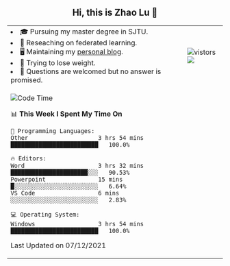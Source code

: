 <h2 align="center"> Hi, this is Zhao Lu 👋</h2>

<table style="overflow:hidden;">
    <tr> 
        <td>
            <li>🎓 Pursuing my master degree in SJTU.</li>
            <li>🌱 Reseaching on federated learning.</li>
            <li>🖥️ Maintaining my <a href="https://ifarewell.xyz">personal blog</a>.</li>
            <li>💪 Trying to lose weight.</li>
            <li>💬 Questions are welcomed but no answer is promised.</li> 
        </td>
        <td>
            <img src="https://visitor-badge.glitch.me/badge?page_id=ifarewell" alt="vistors" />
        <br>
          <img src="https://github-readme-stats.vercel.app/api?username=ifarewell&theme=graywhite&hide=prs,contribs&show_icons=true&hide_border=true&icon_color=CE1D2D&text_color=718096&bg_color=ffffff&hide_title=true" />
        </td>
    </tr>
    <tr>
        <td colspan="2">
            
<!--START_SECTION:waka-->
![Code Time](http://img.shields.io/badge/Code%20Time-38%20hrs%2041%20mins-blue)

📊 **This Week I Spent My Time On** 

```text
💬 Programming Languages: 
Other                    3 hrs 54 mins       █████████████████████████   100.0%

🔥 Editors: 
Word                     3 hrs 32 mins       ██████████████████████░░░   90.53% 
Powerpoint               15 mins             █░░░░░░░░░░░░░░░░░░░░░░░░   6.64% 
VS Code                  6 mins              ░░░░░░░░░░░░░░░░░░░░░░░░░   2.83%

💻 Operating System: 
Windows                  3 hrs 54 mins       █████████████████████████   100.0%

```


 Last Updated on 07/12/2021
<!--END_SECTION:waka-->
            
</td></tr>
</table>

